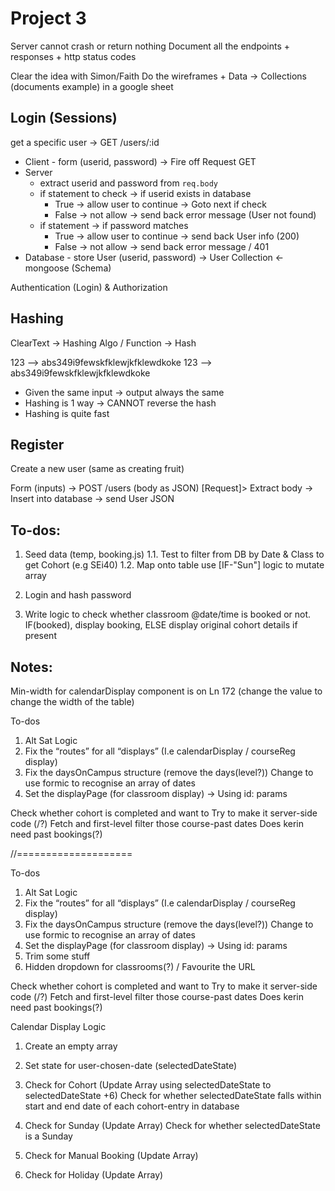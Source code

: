 # Project 3

Server cannot crash or return nothing
Document all the endpoints + responses + http status codes

Clear the idea with Simon/Faith
Do the wireframes + Data -> Collections (documents example) in a google sheet

## Login (Sessions)

get a specific user -> GET /users/:id

- Client - form (userid, password) -> Fire off Request GET
- Server
  - extract userid and password from `req.body`
  - if statement to check -> if userid exists in database
    - True -> allow user to continue -> Goto next if check
    - False -> not allow -> send back error message (User not found)
  - if statement -> if password matches
    - True -> allow user to continue -> send back User info (200)
    - False -> not allow -> send back error message / 401
- Database - store User (userid, password) -> User Collection <-mongoose (Schema)

Authentication (Login) & Authorization

## Hashing

ClearText -> Hashing Algo / Function -> Hash

123 --> abs349i9fewskfklewjkfklewdkoke
123 --> abs349i9fewskfklewjkfklewdkoke

- Given the same input -> output always the same
- Hashing is 1 way -> CANNOT reverse the hash
- Hashing is quite fast

## Register

Create a new user (same as creating fruit)

Form (inputs) -> POST /users (body as JSON) [Request]> Extract body -> Insert into database -> send User JSON

## To-dos:

1. Seed data (temp, booking.js)
   1.1. Test to filter from DB by Date & Class to get Cohort (e.g SEi40)
   1.2. Map onto <td> table use [IF-"Sun"] logic to mutate array

2. Login and hash password

3. Write logic to check whether classroom @date/time is booked or not. IF(booked), display booking, ELSE display original cohort details if present

## Notes:

Min-width for calendarDisplay component is on Ln 172 (change the value to change the width of the table)

To-dos

1. Alt Sat Logic
2. Fix the “routes” for all “displays” (I.e calendarDisplay / courseReg display)
3. Fix the daysOnCampus structure (remove the days(level?)) Change to use formic to recognise an array of dates
4. Set the displayPage (for classroom display) -> Using id: params

Check whether cohort is completed and want to
Try to make it server-side code (/?)
Fetch and first-level filter those course-past dates
Does kerin need past bookings(?)

//====================

To-dos

1. Alt Sat Logic
2. Fix the “routes” for all “displays” (I.e calendarDisplay / courseReg display)
3. Fix the daysOnCampus structure (remove the days(level?)) Change to use formic to recognise an array of dates
4. Set the displayPage (for classroom display) -> Using id: params
5. Trim some stuff
6. Hidden dropdown for classrooms(?) / Favourite the URL

Check whether cohort is completed and want to
Try to make it server-side code (/?)
Fetch and first-level filter those course-past dates
Does kerin need past bookings(?)

Calendar Display Logic

1. Create an empty array

2. Set state for user-chosen-date (selectedDateState)
3. Check for Cohort (Update Array using selectedDateState to selectedDateState +6)
   Check for whether selectedDateState falls within start and end date of each cohort-entry in database
4. Check for Sunday (Update Array)
   Check for whether selectedDateState is a Sunday
5. Check for Manual Booking (Update Array)
6. Check for Holiday (Update Array)
